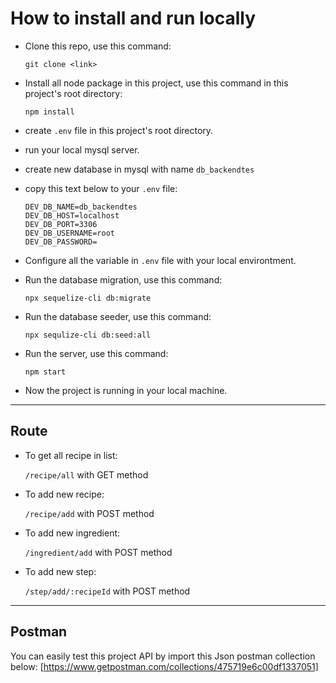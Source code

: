 # How to install and run locally

* Clone this repo, use this command:

    `git clone <link>`
* Install all node package in this project, use this command in this project's root directory:
  
    `npm install`
* create `.env` file in this project's root directory.
* run your local mysql server.
* create new database in mysql with name `db_backendtes`
* copy this text below to your `.env` file:

    ```
    DEV_DB_NAME=db_backendtes
    DEV_DB_HOST=localhost
    DEV_DB_PORT=3306
    DEV_DB_USERNAME=root
    DEV_DB_PASSWORD=
    ```
* Configure all the variable in `.env` file with your local environtment.
* Run the database migration, use this command:
  
  `npx sequelize-cli db:migrate`
* Run the database seeder, use this command:
  
  `npx sequlize-cli db:seed:all`
* Run the server, use this command:
  
  `npm start`
* Now the project is running in your local machine.

---

## Route
* To get all recipe in list:
  
  `/recipe/all` with GET method
* To add new recipe:
  
  `/recipe/add` with POST method
* To add new ingredient:
  
  `/ingredient/add` with POST method
* To add new step:
  
  `/step/add/:recipeId` with POST method

---

## Postman

You can easily test this project API by import this Json postman collection below:
[https://www.getpostman.com/collections/475719e6c00df1337051]